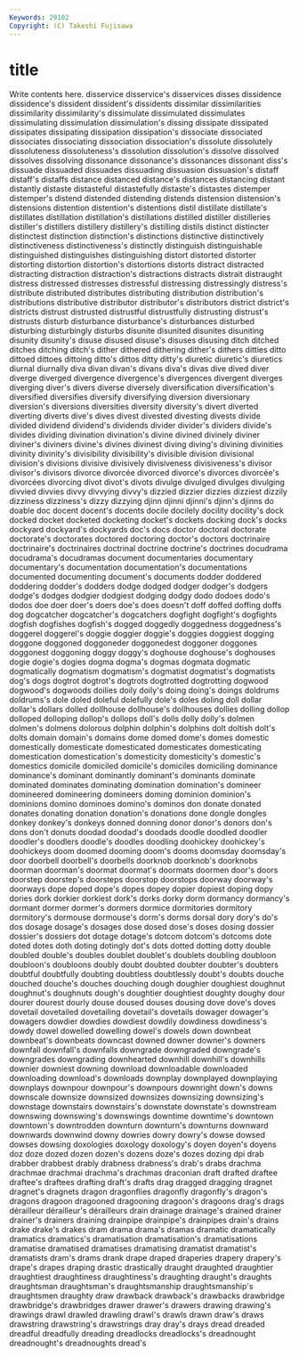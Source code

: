 ```yaml
---
Keywords: 29102 
Copyright: (C) Takeshi Fujisawa
---
```


# title

Write contents here.
disservice disservice's disservices disses
dissidence dissidence's dissident dissident's dissidents dissimilar dissimilarities dissimilarity dissimilarity's dissimulate
dissimulated dissimulates dissimulating dissimulation dissimulation's dissing dissipate dissipated dissipates dissipating
dissipation dissipation's dissociate dissociated dissociates dissociating dissociation dissociation's dissolute dissolutely
dissoluteness dissoluteness's dissolution dissolution's dissolve dissolved dissolves dissolving dissonance dissonance's
dissonances dissonant diss's dissuade dissuaded dissuades dissuading dissuasion dissuasion's distaff
distaff's distaffs distance distanced distance's distances distancing distant distantly distaste
distasteful distastefully distaste's distastes distemper distemper's distend distended distending distends
distension distension's distensions distention distention's distentions distil distillate distillate's distillates
distillation distillation's distillations distilled distiller distilleries distiller's distillers distillery distillery's
distilling distils distinct distincter distinctest distinction distinction's distinctions distinctive distinctively
distinctiveness distinctiveness's distinctly distinguish distinguishable distinguished distinguishes distinguishing distort distorted
distorter distorting distortion distortion's distortions distorts distract distracted distracting distraction
distraction's distractions distracts distrait distraught distress distressed distresses distressful distressing
distressingly distress's distribute distributed distributes distributing distribution distribution's distributions distributive
distributor distributor's distributors district district's districts distrust distrusted distrustful distrustfully
distrusting distrust's distrusts disturb disturbance disturbance's disturbances disturbed disturbing disturbingly
disturbs disunite disunited disunites disuniting disunity disunity's disuse disused disuse's
disuses disusing ditch ditched ditches ditching ditch's dither dithered dithering
dither's dithers ditties ditto dittoed dittoes dittoing ditto's dittos ditty
ditty's diuretic diuretic's diuretics diurnal diurnally diva divan divan's divans
diva's divas dive dived diver diverge diverged divergence divergence's divergences
divergent diverges diverging diver's divers diverse diversely diversification diversification's diversified
diversifies diversify diversifying diversion diversionary diversion's diversions diversities diversity diversity's
divert diverted diverting diverts dive's dives divest divested divesting divests
divide divided dividend dividend's dividends divider divider's dividers divide's divides
dividing divination divination's divine divined divinely diviner diviner's diviners divine's
divines divinest diving diving's divining divinities divinity divinity's divisibility divisibility's
divisible division divisional division's divisions divisive divisively divisiveness divisiveness's divisor
divisor's divisors divorce divorcée divorced divorce's divorces divorcée's divorcées divorcing
divot divot's divots divulge divulged divulges divulging divvied divvies divvy
divvying divvy's dizzied dizzier dizzies dizziest dizzily dizziness dizziness's dizzy
dizzying djinn djinni djinni's djinn's djinns do doable doc docent
docent's docents docile docilely docility docility's dock docked docket docketed
docketing docket's dockets docking dock's docks dockyard dockyard's dockyards doc's
docs doctor doctoral doctorate doctorate's doctorates doctored doctoring doctor's doctors
doctrinaire doctrinaire's doctrinaires doctrinal doctrine doctrine's doctrines docudrama docudrama's docudramas
document documentaries documentary documentary's documentation documentation's documentations documented documenting document's
documents dodder doddered doddering dodder's dodders dodge dodged dodger dodger's
dodgers dodge's dodges dodgier dodgiest dodging dodgy dodo dodoes dodo's
dodos doe doer doer's doers doe's does doesn't doff doffed
doffing doffs dog dogcatcher dogcatcher's dogcatchers dogfight dogfight's dogfights dogfish
dogfishes dogfish's dogged doggedly doggedness doggedness's doggerel doggerel's doggie doggier
doggie's doggies doggiest dogging doggone doggoned doggoneder doggonedest doggoner doggones
doggonest doggoning doggy doggy's doghouse doghouse's doghouses dogie dogie's dogies
dogma dogma's dogmas dogmata dogmatic dogmatically dogmatism dogmatism's dogmatist dogmatist's
dogmatists dog's dogs dogtrot dogtrot's dogtrots dogtrotted dogtrotting dogwood dogwood's
dogwoods doilies doily doily's doing doing's doings doldrums doldrums's dole
doled doleful dolefully dole's doles doling doll dollar dollar's dollars
dolled dollhouse dollhouse's dollhouses dollies dolling dollop dolloped dolloping dollop's
dollops doll's dolls dolly dolly's dolmen dolmen's dolmens dolorous dolphin
dolphin's dolphins dolt doltish dolt's dolts domain domain's domains dome
domed dome's domes domestic domestically domesticate domesticated domesticates domesticating domestication
domestication's domesticity domesticity's domestic's domestics domicile domiciled domicile's domiciles domiciling
dominance dominance's dominant dominantly dominant's dominants dominate dominated dominates dominating
domination domination's domineer domineered domineering domineers doming dominion dominion's dominions
domino dominoes domino's dominos don donate donated donates donating donation
donation's donations done dongle dongles donkey donkey's donkeys donned donning
donor donor's donors don's dons don't donuts doodad doodad's doodads
doodle doodled doodler doodler's doodlers doodle's doodles doodling doohickey doohickey's
doohickeys doom doomed dooming doom's dooms doomsday doomsday's door doorbell
doorbell's doorbells doorknob doorknob's doorknobs doorman doorman's doormat doormat's doormats
doormen door's doors doorstep doorstep's doorsteps doorstop doorstops doorway doorway's
doorways dope doped dope's dopes dopey dopier dopiest doping dopy
dories dork dorkier dorkiest dork's dorks dorky dorm dormancy dormancy's
dormant dormer dormer's dormers dormice dormitories dormitory dormitory's dormouse dormouse's
dorm's dorms dorsal dory dory's do's dos dosage dosage's dosages
dose dosed dose's doses dosing dossier dossier's dossiers dot dotage
dotage's dotcom dotcom's dotcoms dote doted dotes doth doting dotingly
dot's dots dotted dotting dotty double doubled double's doubles doublet
doublet's doublets doubling doubloon doubloon's doubloons doubly doubt doubted doubter
doubter's doubters doubtful doubtfully doubting doubtless doubtlessly doubt's doubts douche
douched douche's douches douching dough doughier doughiest doughnut doughnut's doughnuts
dough's doughtier doughtiest doughty doughy dour dourer dourest dourly douse
doused douses dousing dove dove's doves dovetail dovetailed dovetailing dovetail's
dovetails dowager dowager's dowagers dowdier dowdies dowdiest dowdily dowdiness dowdiness's
dowdy dowel dowelled dowelling dowel's dowels down downbeat downbeat's downbeats
downcast downed downer downer's downers downfall downfall's downfalls downgrade downgraded
downgrade's downgrades downgrading downhearted downhill downhill's downhills downier downiest downing
download downloadable downloaded downloading download's downloads downplay downplayed downplaying downplays
downpour downpour's downpours downright down's downs downscale downsize downsized downsizes
downsizing downsizing's downstage downstairs downstairs's downstate downstate's downstream downswing downswing's
downswings downtime downtime's downtown downtown's downtrodden downturn downturn's downturns downward
downwards downwind downy dowries dowry dowry's dowse dowsed dowses dowsing
doxologies doxology doxology's doyen doyen's doyens doz doze dozed dozen
dozen's dozens doze's dozes dozing dpi drab drabber drabbest drably
drabness drabness's drab's drabs drachma drachmae drachmai drachma's drachmas draconian
draft drafted draftee draftee's draftees drafting draft's drafts drag dragged
dragging dragnet dragnet's dragnets dragon dragonflies dragonfly dragonfly's dragon's dragons
dragoon dragooned dragooning dragoon's dragoons drag's drags dérailleur dérailleur's dérailleurs
drain drainage drainage's drained drainer drainer's drainers draining drainpipe drainpipe's
drainpipes drain's drains drake drake's drakes dram drama drama's dramas
dramatic dramatically dramatics dramatics's dramatisation dramatisation's dramatisations dramatise dramatised dramatises
dramatising dramatist dramatist's dramatists dram's drams drank drape draped draperies
drapery drapery's drape's drapes draping drastic drastically draught draughted draughtier
draughtiest draughtiness draughtiness's draughting draught's draughts draughtsman draughtsman's draughtsmanship draughtsmanship's
draughtsmen draughty draw drawback drawback's drawbacks drawbridge drawbridge's drawbridges drawer
drawer's drawers drawing drawing's drawings drawl drawled drawling drawl's drawls
drawn draw's draws drawstring drawstring's drawstrings dray dray's drays dread
dreaded dreadful dreadfully dreading dreadlocks dreadlocks's dreadnought dreadnought's dreadnoughts dread's
